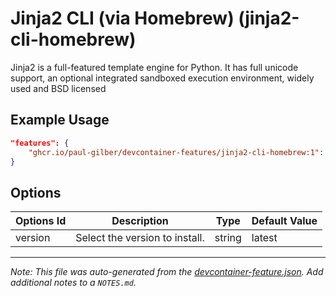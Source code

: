 
# Jinja2 CLI (via Homebrew) (jinja2-cli-homebrew)

Jinja2 is a full-featured template engine for Python. It has full unicode support, an optional integrated sandboxed execution environment, widely used and BSD licensed

## Example Usage

```json
"features": {
    "ghcr.io/paul-gilber/devcontainer-features/jinja2-cli-homebrew:1": {}
}
```

## Options

| Options Id | Description | Type | Default Value |
|-----|-----|-----|-----|
| version | Select the version to install. | string | latest |



---

_Note: This file was auto-generated from the [devcontainer-feature.json](https://github.com/paul-gilber/devcontainer-features/blob/main/src/jinja2-cli-homebrew/devcontainer-feature.json).  Add additional notes to a `NOTES.md`._
